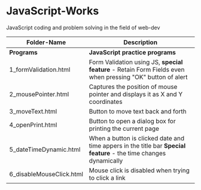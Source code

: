 # JavaScript-Works
JavaScript coding and problem solving in the field of web-dev 

| Folder-Name | Description |
| ----------- | ----------- |
| **Programs** | **JavaScript practice programs** |
| 1_formValidation.html | Form Validation using JS, **special feature** - Retain Form Fields even when pressing "OK" button of alert  |
| 2_mousePointer.html | Captures the position of mouse pointer and displays it as X and Y coordinates |
| 3_moveText.html | Button to move text back and forth |
| 4_openPrint.html | Button to open a dialog box for printing the current page |
| 5_dateTimeDynamic.html | When a button is clicked date and time appers in the title bar **Special feature** - the time changes dynamically |
| 6_disableMouseClick.html | Mouse click is disabled when trying to click a link |
